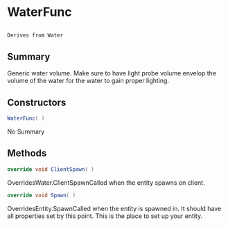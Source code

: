 # WaterFunc

## 
```c#
Derives from Water
```

## Summary

Generic water volume. Make sure to have light probe volume envelop the volume of the water for the water to gain proper lighting.
## Constructors

```c#
WaterFunc( ) 
```
No Summary
## Methods

```c#
override void ClientSpawn( ) 
```
OverridesWater.ClientSpawnCalled when the entity spawns on client.
```c#
override void Spawn( ) 
```
OverridesEntity.SpawnCalled when the entity is spawned in. It should have all properties set by this point.
This is the place to set up your entity.
